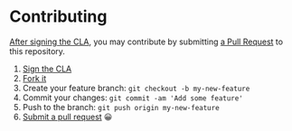 # Contributing
[After signing the CLA](https://cla-assistant.io/edm00se/AnAppOfIceAndFire), you may contribute by submitting [a Pull Request](https://help.github.com/articles/proposing-changes-to-a-project-with-pull-requests/) to this repository.

1. [Sign the CLA](https://cla-assistant.io/edm00se/AnAppOfIceAndFire)
2. [Fork it](https://github.com/edm00se/AnAppOfIceAndFire#fork-destination-box)
2. Create your feature branch: `git checkout -b my-new-feature`
3. Commit your changes: `git commit -am 'Add some feature'`
4. Push to the branch: `git push origin my-new-feature`
5. [Submit a pull request](https://github.com/edm00se/AnAppOfIceAndFire/compare) :grinning:
